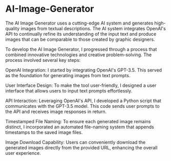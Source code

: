 # AI-Image-Generator
The AI Image Generator uses a cutting-edge AI system and generates high-quality images from textual descriptions. The AI system integrates OpenAI's API to continually refine its understanding of the input text and produce images that can be comparable to those created by graphic designers.

To develop the AI Image Generator, I progressed through a process that combined innovative technologies and creative problem-solving. The process involved several key steps:

OpenAI Integration:
I started by integrating OpenAI's GPT-3.5. This served as the foundation for generating images from text prompts.

User Interface Design:
To make the tool user-friendly, I designed a user interface that allows users to input text prompts effortlessly.

API Interaction:
Leveraging OpenAI's API, I developed a Python script that communicates with the GPT-3.5 model. This code sends user prompts to the API and receives image responses in return.

Timestamped File Naming:
To ensure each generated image remains distinct, I incorporated an automated file-naming system that appends timestamps to the saved image files.

Image Download Capability:
Users can conveniently download the generated images directly from the provided URL, enhancing the overall user experience.


